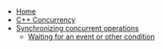 - [Home](/)
- [C++ Concurrency](/CppConcurrency/)
- [Synchronizing concurrent operations](/CppConcurrency/ch04/)
  - [Waiting for an event or other condition](/CppConcurrency/ch04/01-Waiting-for-an-event-or-other-condition.md)
